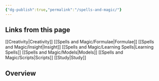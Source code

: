 ```yaml
---
{"dg-publish":true,"permalink":"/spells-and-magic/"}
---
```


## Links from this page
[[Creativity\|Creativity]]
[[Spells and Magic/Formulae\|Formulae]]
[[Spells and Magic/Insight\|Insight]]
[[Spells and Magic/Learning Spells\|Learning Spells]]
[[Spells and Magic/Models\|Models]]
[[Spells and Magic/Scripts\|Scripts]]
[[Study\|Study]]
## Overview
